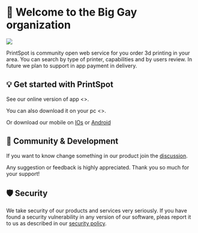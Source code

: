 # 👋 Welcome to the Big Gay organization

<img src="./Background.jpeg" al="Family friendly biggay background">

PrintSpot is community open web service for you order 3d printing in your area. You can search by type of printer, capabilities and by users review. In future we plan to support in app payment in delivery.

## 💡 Get started with PrintSpot

See our online version of app <>.

You can also download it on your pc <>.

Or download our mobile on [IOs]() or [Android]()

## 🥰 Community & Development

If you want to know change something in our product join the [discussion](https://github.com/orgs/BigGayDev/discussions/).

Any suggestion or feedback is highly appreciated. Thank you so much for your support!

## 🛡️ Security

We take security of our products and services very seriously. If you have found a security vulnerability in any version of our software, pleas report it to us as described in our [security policy](https://github.com/BigGayDev/.github/blob/main/SECURITY.md).
